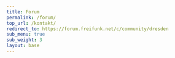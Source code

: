 ```yaml
---
title: Forum
permalink: /forum/
top_url: /kontakt/
redirect_to: https://forum.freifunk.net/c/community/dresden
sub_menu: true
sub_weight: 3
layout: base
---
```

